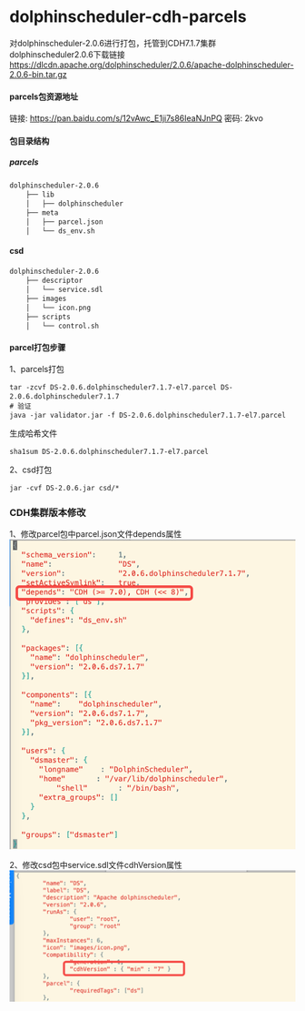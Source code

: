 # dolphinscheduler-cdh-parcels
对dolphinscheduler-2.0.6进行打包，托管到CDH7.1.7集群  
dolphinscheduler2.0.6下载链接 https://dlcdn.apache.org/dolphinscheduler/2.0.6/apache-dolphinscheduler-2.0.6-bin.tar.gz

#### parcels包资源地址
链接: https://pan.baidu.com/s/12vAwc_E1ji7s86IeaNJnPQ  密码: 2kvo

#### 包目录结构
##### parcels
```text
dolphinscheduler-2.0.6
    ├── lib
    │   ├── dolphinscheduler
    ├── meta
    │   ├── parcel.json
    │   └── ds_env.sh
```

#### csd
```text
dolphinscheduler-2.0.6
    ├── descriptor
    │   └── service.sdl
    ├── images
    │   └── icon.png
    ├── scripts
    │   └── control.sh

```
#### parcel打包步骤
1、parcels打包
```shell script
tar -zcvf DS-2.0.6.dolphinscheduler7.1.7-el7.parcel DS-2.0.6.dolphinscheduler7.1.7
# 验证
java -jar validator.jar -f DS-2.0.6.dolphinscheduler7.1.7-el7.parcel
```
生成哈希文件
```shell script
sha1sum DS-2.0.6.dolphinscheduler7.1.7-el7.parcel
```
2、csd打包

```shell script
jar -cvf DS-2.0.6.jar csd/*
```

### CDH集群版本修改
1、修改parcel包中parcel.json文件depends属性
![cdh_version1](./docs/img/cdh_version1.png)

2、修改csd包中service.sdl文件cdhVersion属性
![cdh_version2](./docs/img/cdh_version2.png)
